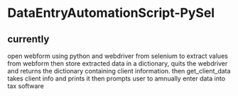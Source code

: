 # DataEntryAutomationScript-PySel

## currently

open webform using python and webdriver from selenium to extract values from webform then store extracted data in a dictionary, quits the webdriver and returns the dictionary containing client information. then get_client_data takes client info and prints it then prompts user to amnually enter data into tax software
